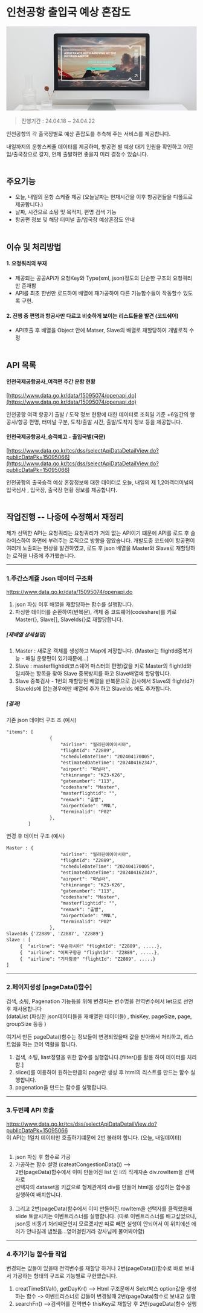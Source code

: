 # 인천공항 출입국 예상 혼잡도

<img src="./common/img/readme.jpg" alt="인천공항 출입국 예상 혼잡도">

> 진행기간 : 24.04.18 ~ 24.04.22

인천공항의 각 출국장별로 예상 혼잡도를 추측해 주는 서비스를 제공합니다.

내일까지의 운항스케쥴 데이터를 제공하며, 항공편 별 예상 대기 인원을 확인하고 어떤 입/출국장으로 갈지, 언제 출발하면 좋을지 미리 결정수 있습니다.
<br><br>

## 주요기능

-   오늘, 내일의 운항 스케쥴 제공 (오늘날짜는 현재시간을 이후 항공편들을 디폴트로 제공합니다.)
-   날짜, 시간으로 소팅 및 목적지, 편명 검색 기능
-   항공편 정보 및 해당 터미널 출/입국장 예상혼잡도 안내
    <br><br>

## 이슈 및 처리방법

#### 1. 요청쿼리의 부재

-   제공되는 공공APi가 요청Key와 Type(xml, json)정도의 단순한 구조의 요청쿼리만 존재함
-   API를 최초 한번만 로드하여 배열에 재가공하여 다른 기능함수들이 작동할수 있도록 구현.

#### 2. 진행 중 편명과 항공사만 다르고 비슷하게 보이는 리스트들을 발견 (코드쉐어)

-   API호출 후 배열을 Object 안에 Matser, Slave의 배열로 재할당하여 개발로직 수정
    <br><br>

## API 목록

#### 인천국제공항공사\_여객편 주간 운항 현황

[https://www.data.go.kr/data/15095074/openapi.do](https://www.data.go.kr/data/15095074/openapi.do)

인천공항 여객 항공기 출발 / 도착 정보 현황에 대한 데이터로 조회일 기준 +6일간의 항공사/항공 편명, 터미널 구분, 도착/출발 시간, 출발/도착지 정보 등을 제공합니다.

#### 인천국제공항공사\_승객예고 - 출입국별(국문)

[https://www.data.go.kr/tcs/dss/selectApiDataDetailView.do?publicDataPk=15095066](https://www.data.go.kr/tcs/dss/selectApiDataDetailView.do?publicDataPk=15095066)

인천공항의 출국승객 예상 혼잡정보에 대한 데이터로 오늘, 내일의 제 1,2여객터미널의 입국심사 , 입국장, 출국장 현황 정보를 제공합니다.
  <br><br>
## 작업진행 -- 나중에 수정해서 재정리 
제가 선택한 API는 요청쿼리는 요청쿼리가 거의 없는 API이기 떄문에 API를 로드 후 슬라이스하여 화면에 부려주는 로직으로 방향을 잡았습니다.
개발도중 코드쉐어 항공편이 여러개 노출되는 현상을 발견하였고, 로드 후 json 배열을 Master와 Slave로 재할당하는 로직을 나중에 추가했습니다.

---

### 1.주간스케쥴 Json 데이터 구조화

https://www.data.go.kr/data/15095074/openapi.do <br>

1. json 파싱 이후 배열을 재할당하는 함수를 실행합니다.<br>
2. 파싱한 데이터를 순환하여(반복문), 객체 중 코드쉐어(codeshare)를 키로 Master{}, Slave[], SlaveIds{}로 재할당합니다.<br>

##### [재배열 상세설명]

1.  Master : 새로운 객체를 생성하고 Map에 저장합니다. (Master는 flightId중복가능 - 매일 운항편이 있기때문에...)<br>
2.  Slave : masterflightid(코스쉐어 마스터의 편명)값을 키로 Master의 flightId와 일치하는 항목을 찾아 Slave 중복방지를 하고 Slave배열에 할당합니다.<br>
3.  Slave 중복검사 - 1번의 재할당된 배열을 반복문으로 검사해서 Slave의 flightId가 SlaveIds에 없는경우에만 배열에 추가 하고 SlaveIds 에도 추가합니다.<br>

##### [결과]

기존 json 데이터 구조 조 (예시)

```
"items": [
                {
                    "airline": "필리핀에어아시아",
                    "flightId": "Z2889",
                    "scheduleDateTime": "202404170005",
                    "estimatedDateTime": "202404162347",
                    "airport": "마닐라",
                    "chkinrange": "K23-K26",
                    "gatenumber": "113",
                    "codeshare": "Master",
                    "masterflightid": "",
                    "remark": "출발",
                    "airportCode": "MNL",
                    "terminalid": "P02"
                },
		]
```

변경 후 데이터 구조 (예시)

```
Master : {
                    "airline": "필리핀에어아시아",
                    "flightId": "Z2889",
                    "scheduleDateTime": "202404170005",
                    "estimatedDateTime": "202404162347",
                    "airport": "마닐라",
                    "chkinrange": "K23-K26",
                    "gatenumber": "113",
                    "codeshare": "Master",
                    "masterflightid": "",
                    "remark": "출발",
                    "airportCode": "MNL",
                    "terminalid": "P02"
                },
SlaveIds {'Z2889', 'Z2887', 'Z2889'}
Slave : [
	 {  "airline": "무슨아시아" "flightId": "Z2889", .....},
	 {  "airline": "어쩌구항공 "flightId": "Z2889", .....},
	 {  "airline": "기타항공" "flightId": "Z2889", .....}
]
```

---

### 2.페이지생성 [pageData()함수]

검색, 소팅, Pagenation 기능등을 위해 변경되는 변수명을 전역변수에서 let으로 선언 후 재사용합니다<br>
(dataList (파싱한 json데이터들을 재배열한 데이터들) , thisKey, pageSize, page, groupSize 등등 )

여기서 만든 pageData()함수는 정보들이 변경되었을때 값을 받아와서 처리하고, 리스트업을 하는 코어 역활을 합니다.

1. 검색, 소팅, liast정렬을 위한 함수를 실행합니다.[filter()를 활용 하여 데이터를 처리 함.]<br>
2. slice()를 이용하여 원하는만큼의 page만 생성 후 html의 리스트를 만드는 함수 실행합니다.<br>
3. pagenation을 만드는 함수를 실행합니다.<br>

---

### 3.두번쨰 API 호출<br>

https://www.data.go.kr/tcs/dss/selectApiDataDetailView.do?publicDataPk=15095066<br>
이 API는 1일치 데이터만 호출하기떄문에 2번 불러야 합니다. (오늘, 내일데이터)<br>
<br>

1. json 파싱 후 함수로 가공 <br>
2. 가공하는 함수 설명 (cateatCongestionData()) --> <br>
   2번(pageData)함수에서 이미 만들어진 list 인 li의 직계자손 div.rowItem을 선택자로 <br>
   선택자의 dataset을 키값으로 형제관계의 div를 만들어 html을 생성하는 함수을 실행하여 배치합니다.<br>
   <br>
3. 그리고 2번(pageData)함수에서 이미 만들어진.rowItem을 선택자를 클릭했을때 <br>
   slide 토글시키는 이벤트리스너를 실행합니다. (따로 이벤트리스너를 배고싶었으나, json등 비동기 처리때문인지 모르겠지만 따로 빼면 실행이 안되어서 이 위치에선 에러가 안나길래 냅뒀음...얻어걸린거라 강사님께 물어봐야함) <br>

---

### 4.추가기능 함수들 작업

변경되는 값들이 있을때 전역변수를 재할당 하거나 2번(pageData())함수로 바로 보내서 가공하는 형태의 구조로 기능별로 구현했습니다.

1. creatTimeStVal(), getDayKr() --> Html 구조문에서 Selct박스 option값을 생성하는 함수 -> 이벤트리스너로 값들이 변경될때 2번(pageData)함수로 보내고 실행 <br>
2. searchFn() -->검색어를 전역변수 thisKey로 재할당 후 2번(pageData)함수 실행 <br>
